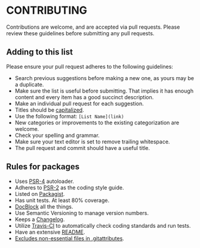 # CONTRIBUTING

Contributions are welcome, and are accepted via pull requests. Please review these guidelines before submitting any pull requests.

## Adding to this list

Please ensure your pull request adheres to the following guidelines:

- Search previous suggestions before making a new one, as yours may be a duplicate.
- Make sure the list is useful before submitting. That implies it has enough content and every item has a good succinct description.
- Make an individual pull request for each suggestion.
- Titles should be [capitalized](http://grammar.yourdictionary.com/capitalization/rules-for-capitalization-in-titles.html).
- Use the following format: `[List Name](link)`
- New categories or improvements to the existing categorization are welcome.
- Check your spelling and grammar.
- Make sure your text editor is set to remove trailing whitespace.
- The pull request and commit should have a useful title.

## Rules for packages

- Uses [PSR-4](http://www.php-fig.org/psr/psr-4/) autoloader.
- Adheres to [PSR-2](http://www.php-fig.org/psr/psr-2/) as the coding style guide.
- Listed on [Packagist](https://packagist.org/).
- Has unit tests. At least 80% coverage.
- [DocBlock](http://www.phpdoc.org/docs/latest/references/phpdoc/index.html) all the things.
- Use Semantic Versioning to manage version numbers.
- Keeps a [Changelog](http://keepachangelog.com/).
- Utilize [Travis-CI](https://travis-ci.org/) to automatically check coding standards and run tests.
- Have an extensive [README](https://github.com/thephpleague/skeleton/blob/master/README.md).
- [Excludes non-essential files in .gitattributes](https://www.reddit.com/r/PHP/comments/2jzp6k/i_dont_need_your_tests_in_my_production).
